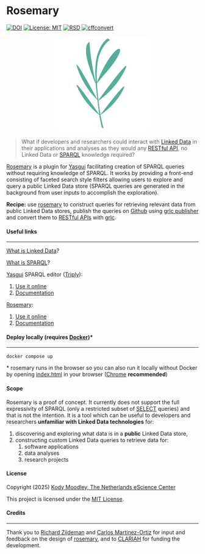 

# Rosemary
[![DOI](https://zenodo.org/badge/914423135.svg)](https://doi.org/10.5281/zenodo.14624851) [![License: MIT](https://img.shields.io/badge/License-MIT-yellow.svg)](https://opensource.org/licenses/MIT) [![RSD](https://img.shields.io/badge/rsd-grlc_sustainability-blue.svg)](https://research-software-directory.org/projects/enhancing-the-sustainability-of-grlc) [![cffconvert](https://github.com/yasgui-with-rosemary/app/actions/workflows/cffconvert.yml/badge.svg)](https://github.com/yasgui-with-rosemary/app/actions/workflows/cffconvert.yml)

<div align="center">
<img src="img/rosemary-logo-v1.png" alt="rosemary logo" height="250">
</div>

> What if developers and researchers could interact with [Linked Data](https://www.w3.org/DesignIssues/LinkedData) in their applications and analyses as they would any [RESTful API](https://www.geeksforgeeks.org/rest-api-introduction/), no Linked Data or [SPARQL](https://sparql.dev/) knowledge required?

[Rosemary](http://github.com/yasgui-with-rosemary/app) is a plugin for [Yasgui](https://yasgui.triply.cc/) facilitating creation of SPARQL queries without requiring knowledge of SPARQL. It works by providing a front-end consisting of faceted search style filters allowing users to explore and query a public Linked Data store (SPARQL queries are generated in the background from user inputs to accomplish the exploration).

**Recipe:** use [rosemary](http://github.com/yasgui-with-rosemary/app) to construct queries for retrieving relevant data from public Linked Data stores, publish the queries on [Github](http://github.com) using [grlc publisher](https://github.com/CLARIAH/yasgui-grlc-publisher) and convert them to [RESTful APIs](https://www.geeksforgeeks.org/rest-api-introduction/) with [grlc](http://grlc.io).

#### Useful links
---
[What is Linked Data](https://rubenverborgh.github.io/WebFundamentals/semantic-web/)?

[What is SPARQL](https://www.w3.org/TR/sparql11-query/)?

[Yasgui](https://yasgui.triply.cc/) SPARQL editor ([Triply](https://triply.cc/en-US)):
1. [Use it online](https://yasgui.triply.cc/)
2. [Documentation](https://triply.cc/docs/yasgui/)

[Rosemary](http://github.com/yasgui-with-rosemary/app):
1. [Use it online](http://yasgui-with-rosemary.github.io/app)
2. [Documentation](http://yasgui-with-rosemary.github.io/docs)

#### Deploy locally (requires [Docker](https://www.docker.com/))*
---
    docker compose up

\* rosemary runs in the browser so you can also run it locally without Docker by opening [index.html](https://github.com/yasgui-with-rosemary/app/blob/main/index.html) in your browser ([Chrome](https://www.google.com/chrome/) **recommended**)

#### Scope
Rosemary is a proof of concept. It currently does not support the full expressivity of SPARQL (only a restricted subset of [SELECT](https://www.w3.org/TR/sparql11-query/#select) queries) and that is not the intention. It is a tool which can be useful to developers and researchers **unfamiliar with Linked Data technologies** for:

1. discovering and exploring what data is in a **public** Linked Data store,
2. constructing custom Linked Data queries to retrieve data for:
   1. software applications
   2. data analyses
   3. research projects
   
#### License
Copyright (2025) [Kody Moodley, The Netherlands eScience Center](https://www.esciencecenter.nl/team/dr-kody-moodley/)

This project is licensed under the [MIT License](LICENSE).

#### Credits
---
Thank you to [Richard Zijdeman](https://www.clariah.nl/nl/personen/richard-zijdeman) and [Carlos Martinez-Ortiz](https://www.esciencecenter.nl/team/dr-carlos-martinez-ortiz/) for input and feedback on the design of [rosemary](http://github/yasgui-with-rosemary/app), and to [CLARIAH](https://www.clariah.nl/) for funding the development.


